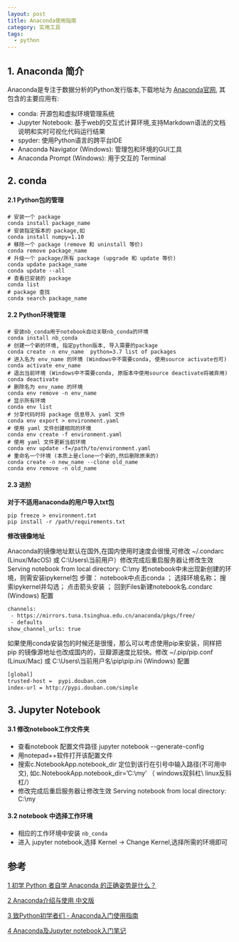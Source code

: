 ```yaml
---
layout: post
title: Anaconda使用指南
category: 实用工具
tags: 
  - python
---
```




## 1. Anaconda 简介

Anaconda是专注于数据分析的Python发行版本,下载地址为 [Anaconda官网](https://www.anaconda.com/), 其包含的主要应用有:

- conda: 开源包和虚拟环境管理系统
- Jupyter Notebook: 基于web的交互式计算环境,支持Markdown语法的文档说明和实时可视化代码运行结果
- spyder: 使用Python语言的跨平台IDE
- Anaconda Navigator (Windows): 管理包和环境的GUI工具
- Anaconda Prompt (Windows): 用于交互的 Terminal



## 2. conda



#### 2.1 Python包的管理



```shell
# 安装一个 package
conda install package_name
# 安装指定版本的 package,如
conda install numpy=1.10
# 移除一个 package (remove 和 uninstall 等价)
conda remove package_name
# 升级一个 package/所有 package (upgrade 和 update 等价)
conda update package_name
conda update --all
# 查看已安装的 package 
conda list
# package 查找
conda search package_name
```



#### 2.2 Python环境管理



```shell
# 安装nb_conda用于notebook自动关联nb_conda的环境
conda install nb_conda
# 创建一个新的环境, 指定python版本, 导入需要的package
conda create -n env_name  python=3.7 list of packages
# 进入名为 env_name 的环境 (Windows中不需要conda, 使用source activate也可)
conda activate env_name
# 退出当前环境 (Windows中不需要conda, 原版本中使用source deactivate将被弃用)
conda deactivate
# 删除名为 env_name 的环境
conda env remove -n env_name
# 显示所有环境
conda env list
# 分享代码时将 package 信息导入 yaml 文件
conda env export > environment.yaml
# 使用 yaml 文件创建相同的环境
conda env create -f environment.yaml
# 使用 yaml 文件更新当前环境
conda env update -f=/path/to/environment.yaml
# 重命名一个环境 (本质上是clone一个新的,然后删除原来的)
conda create -n new_name --clone old_name
conda env remove -n old_name
```



#### 2.3 进阶



**对于不适用anaconda的用户导入txt包**

```shell
pip freeze > environment.txt
pip install -r /path/requirements.txt
```



**修改镜像地址**

Anaconda的镜像地址默认在国外,在国内使用时速度会很慢,可修改 ~/.condarc (Linux/MacOS) 或 C:\Users\当前用户）修改完成后重启服务器让修改生效 Serving notebook from local directory: C:\my
若notebook中未出现新创建的环境，则需安装ipykernel包 
步骤： notebook中点击conda ； 选择环境名称； 搜索ipykernel并勾选； 点击箭头安装 ； 回到Files新建notebook名\.condarc (Windows) 配置

```txt
channels:
 - https://mirrors.tuna.tsinghua.edu.cn/anaconda/pkgs/free/
 - defaults
show_channel_urls: true
```

如果使用conda安装包的时候还是很慢，那么可以考虑使用pip来安装，同样把 pip 的镜像源地址也改成国内的，豆瓣源速度比较快。修改 ~/.pip/pip.conf (Linux/Mac) 或 C:\Users\当前用户名\pip\pip.ini (Windows) 配置

```txt
[global]
trusted-host =  pypi.douban.com
index-url = http://pypi.douban.com/simple
```



## 3. Jupyter Notebook

#### 3.1 **修改notebook工作文件夹** 

- 查看notebook 配置文件路径 jupyter notebook --generate-config
- 用notepad++软件打开该配置文件 
- 搜索c.NotebookApp.notebook_dir 定位到该行在引号中输入路径(不可用中文), 如c.NotebookApp.notebook_dir=’C:\\my’ （ windows双斜杠\\ linux反斜杠/）
- 修改完成后重启服务器让修改生效 Serving notebook from local directory: C:\my



#### 3.2 notebook 中选择工作环境



- 相应的工作环境中安装 `nb_conda`
- 进入 jupyter notebook,选择 Kernel -> Change Kernel,选择所需的环境即可





## 参考

[1 初学 Python 者自学 Anaconda 的正确姿势是什么？](https://www.zhihu.com/question/58033789)

[2 Anaconda介绍与使用 中文版](https://www.ctolib.com/topics-129570.html)

[3 致Python初学者们 - Anaconda入门使用指南](https://www.jianshu.com/p/169403f7e40c)

[4 Anaconda及Jupyter notebook入门笔记](https://zhuanlan.zhihu.com/p/32903032)